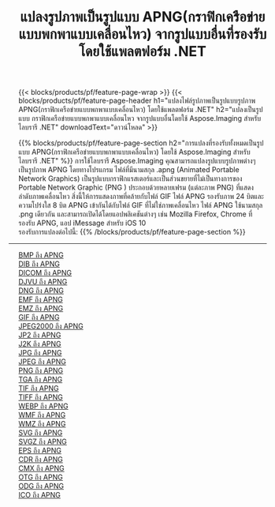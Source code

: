 ﻿---
title: แปลงรูปภาพเป็นรูปแบบ APNG(กราฟิกเครือข่ายแบบพกพาแบบเคลื่อนไหว) จากรูปแบบอื่นที่รองรับโดยใช้แพลตฟอร์ม .NET 
weight: 3920
url: /th/net/conversion/to/apng 
lang: th
langdirlevel: 2
locales: zh-hans,ja,it,ru,de,es,fr,nl,id,lt,pl,pt,vi,tr,ko,zh-hant,ar,hi,th,sv,cs,uk,he
description: การใช้ Aspose.Imaging สำหรับไลบรารี .NET ทำให้ง่ายต่อการแปลงเป็น APNG(กราฟิกเครือข่ายแบบพกพาแบบเคลื่อนไหว) จากรูปแบบรูปภาพอื่นๆ ที่รองรับ
---

{{< blocks/products/pf/feature-page-wrap >}}
{{< blocks/products/pf/feature-page-header h1="แปลงไฟล์รูปภาพเป็นรูปแบบรูปภาพ APNG(กราฟิกเครือข่ายแบบพกพาแบบเคลื่อนไหว) โดยใช้แพลตฟอร์ม .NET" h2="แปลงเป็นรูปแบบ กราฟิกเครือข่ายแบบพกพาแบบเคลื่อนไหว จากรูปแบบอื่นโดยใช้ Aspose.Imaging สำหรับไลบรารี .NET" downloadText="ดาวน์โหลด" >}}


{{% blocks/products/pf/feature-page-section  h2="การแปลงที่รองรับทั้งหมดเป็นรูปแบบ APNG(กราฟิกเครือข่ายแบบพกพาแบบเคลื่อนไหว) โดยใช้ Aspose.Imaging สำหรับไลบรารี .NET" %}}
การใช้ไลบรารี Aspose.Imaging คุณสามารถแปลงรูปแบบรูปภาพต่างๆ เป็นรูปภาพ APNG โดยทางโปรแกรม ไฟล์ที่มีนามสกุล .apng (Animated Portable Network Graphics) เป็นรูปแบบกราฟิกแรสเตอร์และเป็นส่วนขยายที่ไม่เป็นทางการของ Portable Network Graphic (PNG ) ประกอบด้วยหลายเฟรม (แต่ละภาพ PNG) ที่แสดงลำดับภาพเคลื่อนไหว สิ่งนี้ให้การแสดงภาพที่คล้ายกับไฟล์ GIF ไฟล์ APNG รองรับภาพ 24 บิตและความโปร่งใส 8 บิต APNG เข้ากันได้กับไฟล์ GIF ที่ไม่ใช่ภาพเคลื่อนไหว ไฟล์ APNG ใช้นามสกุล .png เดียวกัน และสามารถเปิดได้โดยแอปพลิเคชันต่างๆ เช่น Mozilla Firefox, Chrome ที่รองรับ APNG, แอป iMessage สำหรับ iOS 10
<br/>
รองรับการแปลงต่อไปนี้:
{{% /blocks/products/pf/feature-page-section %}}
<div class="container-fluid productfamilypage bg-gray">
    <div class="convertypes bg-gray agp-content section">
        <div class="container">
		<hr style="margin-left:-20px;"/>
		<div class="row other-converters">
		    <div class='col-md-2 other-converter remove-lp remove-rp'><a href="/imaging/th/net/conversion/bmp-to-apng" >BMP ถึง APNG</a></div>
<div class='col-md-2 other-converter remove-lp remove-rp'><a href="/imaging/th/net/conversion/dib-to-apng" >DIB ถึง APNG</a></div>
<div class='col-md-2 other-converter remove-lp remove-rp'><a href="/imaging/th/net/conversion/dicom-to-apng" >DICOM ถึง APNG</a></div>
<div class='col-md-2 other-converter remove-lp remove-rp'><a href="/imaging/th/net/conversion/djvu-to-apng" >DJVU ถึง APNG</a></div>
<div class='col-md-2 other-converter remove-lp remove-rp'><a href="/imaging/th/net/conversion/dng-to-apng" >DNG ถึง APNG</a></div>
<div class='col-md-2 other-converter remove-lp remove-rp'><a href="/imaging/th/net/conversion/emf-to-apng" >EMF ถึง APNG</a></div>
<div class='col-md-2 other-converter remove-lp remove-rp'><a href="/imaging/th/net/conversion/emz-to-apng" >EMZ ถึง APNG</a></div>
<div class='col-md-2 other-converter remove-lp remove-rp'><a href="/imaging/th/net/conversion/gif-to-apng" >GIF ถึง APNG</a></div>
<div class='col-md-2 other-converter remove-lp remove-rp'><a href="/imaging/th/net/conversion/jpeg2000-to-apng" >JPEG2000 ถึง APNG</a></div>
<div class='col-md-2 other-converter remove-lp remove-rp'><a href="/imaging/th/net/conversion/jp2-to-apng" >JP2 ถึง APNG</a></div>
<div class='col-md-2 other-converter remove-lp remove-rp'><a href="/imaging/th/net/conversion/j2k-to-apng" >J2K ถึง APNG</a></div>
<div class='col-md-2 other-converter remove-lp remove-rp'><a href="/imaging/th/net/conversion/jpg-to-apng" >JPG ถึง APNG</a></div>
<div class='col-md-2 other-converter remove-lp remove-rp'><a href="/imaging/th/net/conversion/jpeg-to-apng" >JPEG ถึง APNG</a></div>
<div class='col-md-2 other-converter remove-lp remove-rp'><a href="/imaging/th/net/conversion/png-to-apng" >PNG ถึง APNG</a></div>
<div class='col-md-2 other-converter remove-lp remove-rp'><a href="/imaging/th/net/conversion/tga-to-apng" >TGA ถึง APNG</a></div>
<div class='col-md-2 other-converter remove-lp remove-rp'><a href="/imaging/th/net/conversion/tif-to-apng" >TIF ถึง APNG</a></div>
<div class='col-md-2 other-converter remove-lp remove-rp'><a href="/imaging/th/net/conversion/tiff-to-apng" >TIFF ถึง APNG</a></div>
<div class='col-md-2 other-converter remove-lp remove-rp'><a href="/imaging/th/net/conversion/webp-to-apng" >WEBP ถึง APNG</a></div>
<div class='col-md-2 other-converter remove-lp remove-rp'><a href="/imaging/th/net/conversion/wmf-to-apng" >WMF ถึง APNG</a></div>
<div class='col-md-2 other-converter remove-lp remove-rp'><a href="/imaging/th/net/conversion/wmz-to-apng" >WMZ ถึง APNG</a></div>
<div class='col-md-2 other-converter remove-lp remove-rp'><a href="/imaging/th/net/conversion/svg-to-apng" >SVG ถึง APNG</a></div>
<div class='col-md-2 other-converter remove-lp remove-rp'><a href="/imaging/th/net/conversion/svgz-to-apng" >SVGZ ถึง APNG</a></div>
<div class='col-md-2 other-converter remove-lp remove-rp'><a href="/imaging/th/net/conversion/eps-to-apng" >EPS ถึง APNG</a></div>
<div class='col-md-2 other-converter remove-lp remove-rp'><a href="/imaging/th/net/conversion/cdr-to-apng" >CDR ถึง APNG</a></div>
<div class='col-md-2 other-converter remove-lp remove-rp'><a href="/imaging/th/net/conversion/cmx-to-apng" >CMX ถึง APNG</a></div>
<div class='col-md-2 other-converter remove-lp remove-rp'><a href="/imaging/th/net/conversion/otg-to-apng" >OTG ถึง APNG</a></div>
<div class='col-md-2 other-converter remove-lp remove-rp'><a href="/imaging/th/net/conversion/odg-to-apng" >ODG ถึง APNG</a></div>
<div class='col-md-2 other-converter remove-lp remove-rp'><a href="/imaging/th/net/conversion/ico-to-apng" >ICO ถึง APNG</a></div>
                </div>
        </div>
    </div>
</div>
<br/>

